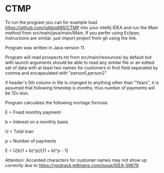 # CTMP

To run the program you can for example load https://github.com/julkkis666/CTMP into your intellij IDEA and run the 
Main method from src/main/java/main/Main.
If you perfer using Eclipse, instructions are similar. just import project from git using the link.

Program was written in Java version 11.

Program will read prospects.txt from src/main/resources/ by default but with launch arguments should be able to read
any similar file or an edited set of data with at least two names for customers in first field seperated by comma and encapsulated with "person1,person2".

if header's 5th column in file is changed to anything other than "Years", it is assumed that following timestep is months, thus number of payments will be 12x less. 

Program calculates the following mortage formula:

E = Fixed monthly payment

b = Interest on a monthly basis

U = Total loan

p = Number of payments

E = U[b(1 + b)^p]/[(1 + b)^p - 1]


Attention: Accented characters for customer names may not show up correctly due to https://youtrack.jetbrains.com/issue/IDEA-59679